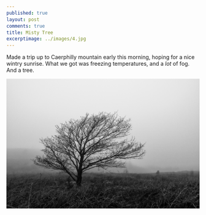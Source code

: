 ```yaml
---
published: true
layout: post
comments: true
title: Misty Tree
excerptimage: ../images/4.jpg
---
```


Made a trip up to Caerphilly mountain early this morning, hoping for a nice wintry sunrise. What we got was freezing temperatures, and a *lot* of fog. And a tree.  

[![Image 4/365](../images/4.jpg)](https://www.flickr.com/gp/tmadhavan/i41QaG)